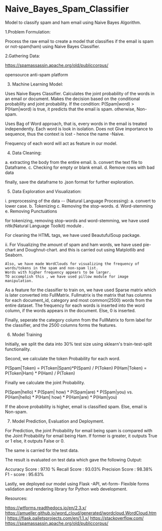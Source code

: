 # Naive_Bayes_Spam_Classifier
Model to classify spam and ham email using Naive Bayes Algorithm.

1.Problem Formulation:

Process the raw email to create a model that classifies if the email is spam or not-spam(ham)
using Naive Bayes Classifier.


2.Gathering Data:

https://spamassassin.apache.org/old/publiccorpus/

opensource anti-spam platform


3. Machine Learning Model:

Uses Naive Bayes Classifier.
Calculates the joint probability of the words in an email or document.
Makes the decision based on the conditional probability and joint probability.
If the condition:
P(Spam|word) > P(Ham|word)
is true, it predicts that the email is spam. otherwise, Non-spam.

Uses Bag of Word approach, that is, every words in the email is treated independently.
Each word is look in isolation.
Does not Give importance to sequence, thus the context is lost - hence the name -Naive.


Frequency of each word will act as feature in our model.

4. Data Cleaning:

a. extracting the body from the entire email.
b. convert the text file to Dataframe.
c. Checking for empty or blank email.
d. Remove rows with bad data

finally, save the dataframe to .json format for further exploration.


5. Data Exploration and Visualization:

i. preprocessing of the data -- (Natural Language Processing):
    a. convert to lower case.
    b. Tokenizing
    c. Removing the stop-words.
    d. Word-stemming
    e. Removing Punctuations

   for tokenizing, removing stop-words and word-stemming, we have used nltk(Natural Language Toolkit) module .

   For cleaning the HTML tags, we have used BeautufulSoup package.

ii. For Visualizing the amount of spam and ham words, we have used pie-chart and Doughnut-chart.
    and this is carried out using Matplotlib and Seaborn.

    Also, we have made WordClouds for visualizing the frequency of words/tokens in the spam and non-spam list.
    Words with higher frequency appears to be larger.
    TO accomplish this , we have used pillow module for image manipulation.


As a feature for the classifier to train on, we have used Sparse matrix which is later converted into FullMatrix.
Fullmatrix is the matrix that has columns for each document_id, category and most common(2500) words from the entire
dataset.
The frequency for each words is inserted into the word column, if the words appears in the document. Else, 0 is inserted.


Finally, seperate the category column from the FullMatrix to form label for the classifier, and the 2500 columns
forms the features.


6. Model Training

Initially, we split the data into 30% test size using sklearn's train-test-split functionality.


Second, we calculate the token Probability for each word.

P(Spam|Token) = P(Token|Spam)*P(Spam) / P(Token)
P(Ham|Token) = P(Token|Ham) * P(Ham) / P(Token)


Finally we calculate the joint Probability.

P(Spam|hello) * P(Spam| how) * P(Spam|are) * P(Spam|you)
                   vs.
P(Ham|hello) * P(Ham| how) * P(Ham|are) * P(Ham|you)


If the above probability is higher, email is classified spam. Else, email is Non-spam.

7. Model Prediction, Evaluation and Deployment.

For Prediction, the joint Probability for email being spam is compared with the Joint Probability for email being Ham.
If former is greater, it outputs True or 1 else, it outputs False or 0.

The same is carried for the test data.

The result is evaluated on test data which gave the following Output:

Accuracy Score : 97.10 %
Recall Score : 93.03%
Precision Score : 98.38%
F1 - score : 95.63%


Lastly, we deployed our model using Flask -API, wt-form- Flexible forms validation and rendering library for Python web development.






Resources:

https://wtforms.readthedocs.io/en/2.3.x/
https://amueller.github.io/word_cloud/generated/wordcloud.WordCloud.html
https://flask.palletsprojects.com/en/1.1.x/
https://stackoverflow.com/
https://spamassassin.apache.org/old/publiccorpus/
